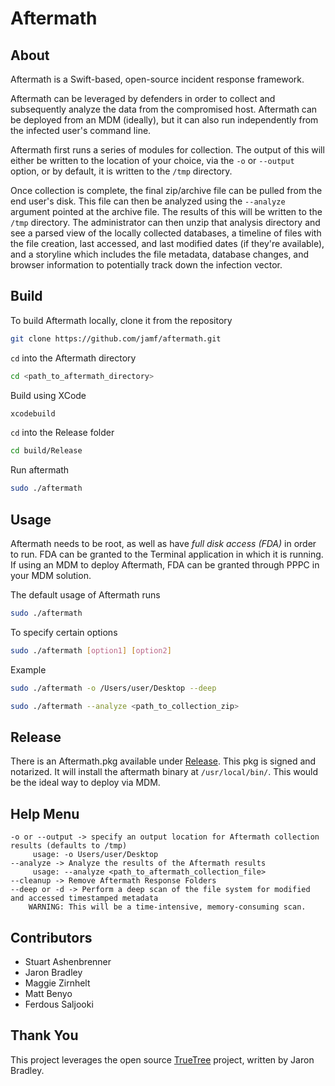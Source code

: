 # Aftermath

## About
Aftermath is a  Swift-based, open-source incident response framework.

Aftermath can be leveraged by defenders in order to collect and subsequently analyze the data from the compromised host. Aftermath can be deployed from an MDM (ideally), but it can also run independently from the infected user's command line. 

Aftermath first runs a series of modules for collection. The output of this will either be written to the location of your choice, via the `-o` or `--output` option, or by default, it is written to the `/tmp` directory.

Once collection is complete, the final zip/archive file can be pulled from the end user's disk. This file can then be analyzed using the `--analyze` argument pointed at the archive file. The results of this will be written to the `/tmp` directory. The administrator can then unzip that analysis directory and see a parsed view of the locally collected databases, a timeline of files with the file creation, last accessed, and last modified dates (if they're available), and a storyline which includes the file metadata, database changes, and browser information to potentially track down the infection vector.


## Build
To build Aftermath locally, clone it from the repository
```bash
git clone https://github.com/jamf/aftermath.git
```
`cd` into the Aftermath directory
```bash
cd <path_to_aftermath_directory>
```
Build using XCode
```bash
xcodebuild
``` 
`cd` into the Release folder
```bash
cd build/Release
```
Run aftermath
```bash
sudo ./aftermath
```

## Usage
Aftermath needs to be root, as well as have *full disk access (FDA)* in order to run. FDA can be granted to the Terminal application in which it is running. If using an MDM to deploy Aftermath, FDA can be granted through PPPC in your MDM solution.

The default usage of Aftermath runs 
```bash
sudo ./aftermath
```
To specify certain options
```bash
sudo ./aftermath [option1] [option2]
```
Example
```bash
sudo ./aftermath -o /Users/user/Desktop --deep
```
```bash
sudo ./aftermath --analyze <path_to_collection_zip>
```

## Release
There is an Aftermath.pkg available under [Release](https://github.com/jamf/aftermath/releases). This pkg is signed and notarized. It will install the aftermath binary at `/usr/local/bin/`. This would be the ideal way to deploy via MDM.

## Help Menu

```
-o or --output -> specify an output location for Aftermath collection results (defaults to /tmp)
     usage: -o Users/user/Desktop
--analyze -> Analyze the results of the Aftermath results
     usage: --analyze <path_to_aftermath_collection_file>
--cleanup -> Remove Aftermath Response Folders
--deep or -d -> Perform a deep scan of the file system for modified and accessed timestamped metadata
    WARNING: This will be a time-intensive, memory-consuming scan.
```

## Contributors
- Stuart Ashenbrenner
- Jaron Bradley
- Maggie Zirnhelt
- Matt Benyo
- Ferdous Saljooki

## Thank You
This project leverages the open source [TrueTree](https://github.com/themittenmac/TrueTree) project, written by Jaron Bradley. 
